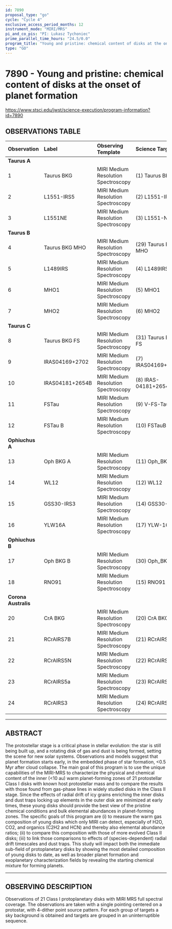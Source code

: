 ```yaml
---
id: 7890
proposal_type: "go"
cycle: "Cycle 4"
exclusive_access_period_months: 12
instrument_mode: "MIRI/MRS"
pi_and_co_pis: "PI: Lukasz Tychoniec"
prime_parallel_time_hours: "24.5/0.0"
program_title: "Young and pristine: chemical content of disks at the onset of planet formation"
type: "GO"
---
```

# 7890 - Young and pristine: chemical content of disks at the onset of planet formation
https://www.stsci.edu/jwst/science-execution/program-information?id=7890
## OBSERVATIONS TABLE
| Observation | Label               | Observing Template                      | Science Target          |
| :---------- | :------------------ | :-------------------------------------- | :---------------------- |
| **Taurus A** |                     |                                         |                         |
| 1           | Taurus BKG          | MIRI Medium Resolution Spectroscopy     | (1) Taurus BKG          |
| 2           | L1551-IRS5          | MIRI Medium Resolution Spectroscopy     | (2) L1551-IRS5          |
| 3           | L1551NE             | MIRI Medium Resolution Spectroscopy     | (3) L1551-NE            |
| **Taurus B** |                     |                                         |                         |
| 4           | Taurus BKG MHO      | MIRI Medium Resolution Spectroscopy     | (29) Taurus BKG-MHO     |
| 5           | L1489IRS            | MIRI Medium Resolution Spectroscopy     | (4) L1489IRS            |
| 6           | MHO1                | MIRI Medium Resolution Spectroscopy     | (5) MHO1                |
| 7           | MHO2                | MIRI Medium Resolution Spectroscopy     | (6) MHO2                |
| **Taurus C** |                     |                                         |                         |
| 8           | Taurus BKG FS       | MIRI Medium Resolution Spectroscopy     | (31) Taurus BKG-FS      |
| 9           | IRAS04169+2702      | MIRI Medium Resolution Spectroscopy     | (7) IRAS04169+2702      |
| 10          | IRAS04181+2654B     | MIRI Medium Resolution Spectroscopy     | (8) IRAS-04181+2654B    |
| 11          | FSTau               | MIRI Medium Resolution Spectroscopy     | (9) V-FS-Tau            |
| 12          | FSTau B             | MIRI Medium Resolution Spectroscopy     | (10) FSTauB             |
| **Ophiuchus A** |                     |                                         |                         |
| 13          | Oph BKG A           | MIRI Medium Resolution Spectroscopy     | (11) Oph_BKG A          |
| 14          | WL12                | MIRI Medium Resolution Spectroscopy     | (12) WL12               |
| 15          | GSS30-IRS3          | MIRI Medium Resolution Spectroscopy     | (14) GSS30-IRS3         |
| 16          | YLW16A              | MIRI Medium Resolution Spectroscopy     | (17) YLW-16A            |
| **Ophiuchus B** |                     |                                         |                         |
| 17          | Oph BKG B           | MIRI Medium Resolution Spectroscopy     | (30) Oph_BKG B          |
| 18          | RNO91               | MIRI Medium Resolution Spectroscopy     | (15) RNO91              |
| **Corona Australis** |                     |                                         |                         |
| 20          | CrA BKG             | MIRI Medium Resolution Spectroscopy     | (20) CrA BKG            |
| 21          | RCrAIRS7B           | MIRI Medium Resolution Spectroscopy     | (21) RCrAIRS7B          |
| 22          | RCrAIRS5N           | MIRI Medium Resolution Spectroscopy     | (22) RCrAIRS5N          |
| 23          | RCrAIRS5a           | MIRI Medium Resolution Spectroscopy     | (23) RCrAIRS5a          |
| 24          | RCrAIRS3            | MIRI Medium Resolution Spectroscopy     | (24) RCrAIRS3           |

---

## ABSTRACT

The protostellar stage is a critical phase in stellar evolution: the star is still being built up, and a rotating disk of gas and dust is being formed, setting the scene for new solar systems. Observations and models suggest that planet formation starts early, in the embedded phase of star formation, <0.5 Myr after cloud collapse. The main goal of this program is to use the unique capabilities of the MIRI-MRS to characterize the physical and chemical content of the inner (<10 au) warm planet-forming zones of 21 protostellar Class I disks with known host protostellar mass and to compare the results with those found from gas-phase lines in widely studied disks in the Class II stage. Since the effects of radial drift of icy grains enriching the inner disks and dust traps locking up elements in the outer disk are minimized at early times, these young disks should provide the best view of the pristine chemical conditions and bulk elemental abundances in planet-forming zones. The specific goals of this program are (i) to measure the warm gas composition of young disks which only MIRI can detect, especially of H2O, CO2, and organics (C2H2 and HCN) and thereby also elemental abundance ratios; (ii) to compare this composition with those of more evolved Class II disks; (iii) to link those comparisons to effects of (species-dependent) radial drift timescales and dust traps. This study will impact both the immediate sub-field of protoplanetary disks by showing the most detailed composition of young disks to date, as well as broader planet formation and exoplanetary characterization fields by revealing the starting chemical mixture for forming planets.

---

## OBSERVING DESCRIPTION

Observations of 21 Class I protoplanetary disks with MIRI MRS full spectral coverage. The observations are taken with a single pointing centered on a protostar, with 4-dither point source pattern. For each group of targets a sky background is obtained and targets are grouped in an uninterruptible sequence.